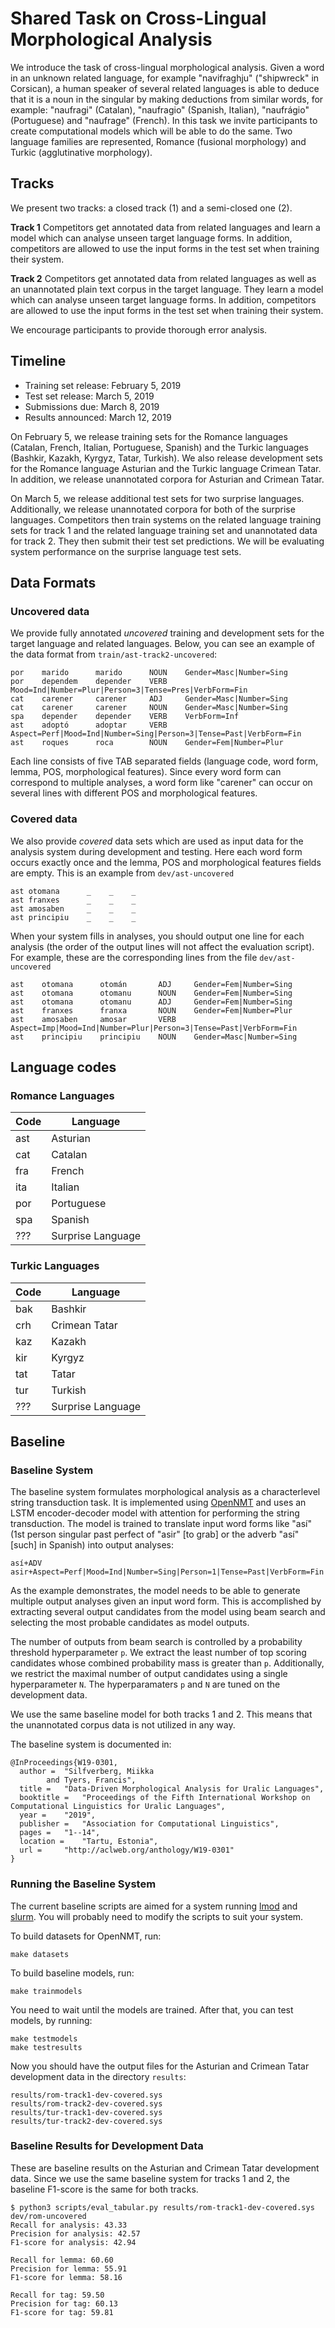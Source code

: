 # Shared Task on Cross-Lingual Morphological Analysis

We introduce the task of cross-lingual morphological analysis. Given a word in an unknown related language, for example "navifraghju" ("shipwreck" in Corsican), a human speaker of several related languages is able to deduce that it is a noun in the singular by making deductions from similar words, for example: "naufragi" (Catalan), "naufragio" (Spanish, Italian), "naufrágio" (Portuguese) and "naufrage" (French). In this task we invite participants to create computational models which will be able to do the same. Two language families are represented, Romance (fusional morphology) and Turkic (agglutinative morphology). 

## Tracks

We present two tracks: a closed track (1) and a semi-closed one (2).

**Track 1** Competitors get annotated data from related languages and learn
a model which can analyse unseen target language forms. In addition,
competitors are allowed to use the input forms in the test set when training their system.

**Track 2** Competitors get annotated data from related languages as well as an unannotated plain text corpus in the target language. They learn
a model which can analyse unseen target language forms. In addition,
competitors are allowed to use the input forms in the test set when training their system.

We encourage participants to provide thorough error analysis.

## Timeline

* Training set release: February 5, 2019
* Test set release: March 5, 2019
* Submissions due: March 8, 2019
* Results announced: March 12, 2019

On February 5, we release training sets for the Romance languages (Catalan, French, Italian, Portuguese, Spanish) and the Turkic languages (Bashkir, Kazakh, Kyrgyz, Tatar, Turkish). We also release development sets for the Romance language Asturian and the Turkic language Crimean Tatar. In addition, we release unannotated corpora for Asturian and Crimean Tatar.

On March 5, we release additional test sets for two surprise languages. Additionally, we release unannotated corpora for both of the surprise languages. Competitors then train systems on the related language training sets for track 1 and the related language training set and unannotated data for track 2. They then submit their test set predictions. We will be evaluating system performance on the surprise language test sets.   

## Data Formats

### Uncovered data

We provide fully annotated _uncovered_ training and development sets for the
target language and related languages. Below, you can see an example
of the data format from `train/ast-track2-uncovered`:

```
por    marido      marido      NOUN    Gender=Masc|Number=Sing
por    dependem    depender    VERB    Mood=Ind|Number=Plur|Person=3|Tense=Pres|VerbForm=Fin
cat    carener     carener     ADJ     Gender=Masc|Number=Sing
cat    carener     carener     NOUN    Gender=Masc|Number=Sing
spa    depender    depender    VERB    VerbForm=Inf
ast    adoptó      adoptar     VERB    Aspect=Perf|Mood=Ind|Number=Sing|Person=3|Tense=Past|VerbForm=Fin
ast    roques      roca        NOUN    Gender=Fem|Number=Plur
```

Each line consists of five TAB separated fields (language code, word
form, lemma, POS, morphological features). Since every word form can
correspond to multiple analyses, a word form like "carener" can occur
on several lines with different POS and morphological features.

### Covered data

We also provide _covered_ data sets which are used as input data for
the analysis system during development and testing. Here each word
form occurs exactly once and the lemma, POS and morphological features
fields are empty. This is an example from `dev/ast-uncovered`

```
ast	otomana      _    _    _
ast	franxes      _    _    _
ast	amosaben     _    _    _
ast	principiu    _    _    _
```

When your system fills in analyses, you should output one line for
each analysis (the order of the output lines will not affect the
evaluation script). For example, these are the corresponding lines
from the file `dev/ast-uncovered`

```
ast    otomana      otomán       ADJ     Gender=Fem|Number=Sing
ast    otomana      otomanu      NOUN    Gender=Fem|Number=Sing
ast    otomana      otomanu      ADJ     Gender=Fem|Number=Sing
ast    franxes      franxa       NOUN    Gender=Fem|Number=Plur
ast    amosaben     amosar       VERB    Aspect=Imp|Mood=Ind|Number=Plur|Person=3|Tense=Past|VerbForm=Fin
ast    principiu    principiu    NOUN    Gender=Masc|Number=Sing
```

## Language codes

### Romance Languages

| Code | Language      |
|------|---------------|
| ast  | Asturian      |
| cat  | Catalan       |
| fra  | French        |
| ita  | Italian       |
| por  | Portuguese    |
| spa  | Spanish       |
| ???  | Surprise Language |

### Turkic Languages

| Code | Language      |
|------|---------------|
| bak  | Bashkir       |
| crh  | Crimean Tatar |
| kaz  | Kazakh        |
| kir  | Kyrgyz        |
| tat  | Tatar         |
| tur  | Turkish       | 
| ???  | Surprise Language |

## Baseline

### Baseline System

The baseline system formulates morphological analysis as a characterlevel string transduction task. It is implemented using [OpenNMT](http://opennmt.net/) and uses an LSTM
encoder-decoder model with attention for performing the
string transduction. The model is trained to translate input word forms like "así" (1st person singular past perfect of "asir" [to grab] or the adverb "así" [such] in Spanish) into output analyses:
```
así+ADV
asir+Aspect=Perf|Mood=Ind|Number=Sing|Person=1|Tense=Past|VerbForm=Fin
```
As the example demonstrates, the model needs to be able to generate multiple output analyses
given an input word form. This is accomplished by extracting several output candidates from the model using beam search and selecting the most probable candidates as
model outputs. 

The number of outputs from beam search is controlled by a probability threshold hyperparameter `p`. We extract the least number of top scoring candidates whose combined
probability mass is greater than `p`. Additionally, we restrict the maximal number of
output candidates using a single hyperparameter `N`. The hyperparamaters `p` and `N`
are tuned on the development data.

We use the same baseline model for both tracks 1 and 2. This means that the unannotated corpus data is not utilized in any way.

The baseline system is documented in:

```
@InProceedings{W19-0301,
  author = 	"Silfverberg, Miikka
		and Tyers, Francis",
  title = 	"Data-Driven Morphological Analysis for Uralic Languages",
  booktitle = 	"Proceedings of the Fifth International Workshop on Computational Linguistics for Uralic Languages",
  year = 	"2019",
  publisher = 	"Association for Computational Linguistics",
  pages = 	"1--14",
  location = 	"Tartu, Estonia",
  url = 	"http://aclweb.org/anthology/W19-0301"
}
```

### Running the Baseline System

The current baseline scripts are aimed for a system running [lmod](https://www.tacc.utexas.edu/research-development/tacc-projects/lmod) and [slurm](https://slurm.schedmd.com/). You will probably need to modify the scripts to suit your system.

To build datasets for OpenNMT, run: 
```
make datasets
```

To build baseline models, run:
```
make trainmodels
```
You need to wait until the models are trained. After that, you can test models, by running:
```
make testmodels
make testresults
```

Now you should have the output files for the Asturian and Crimean Tatar development data in the directory `results`:
```
results/rom-track1-dev-covered.sys
results/rom-track2-dev-covered.sys
results/tur-track1-dev-covered.sys
results/tur-track2-dev-covered.sys
```

### Baseline Results for Development Data

These are baseline results on the Asturian and Crimean Tatar development data. Since we use the same baseline system for tracks 1 and 2, the baseline F1-score is the same for both tracks. 

```
$ python3 scripts/eval_tabular.py results/rom-track1-dev-covered.sys dev/rom-uncovered 
Recall for analysis: 43.33
Precision for analysis: 42.57
F1-score for analysis: 42.94

Recall for lemma: 60.60
Precision for lemma: 55.91
F1-score for lemma: 58.16

Recall for tag: 59.50
Precision for tag: 60.13
F1-score for tag: 59.81

```
